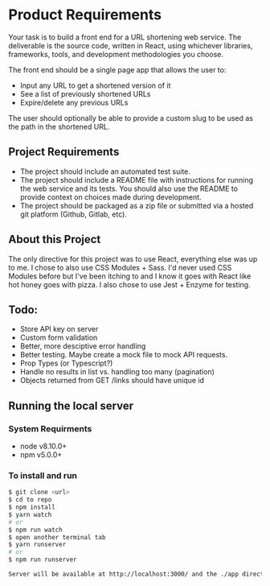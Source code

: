 # Product Requirements

Your task is to build a front end for a URL shortening web service. The deliverable is the source code, written in React, using whichever libraries, frameworks, tools, and development methodologies you choose.

The front end should be a single page app that allows the user to:

- Input any URL to get a shortened version of it
- See a list of previously shortened URLs
- Expire/delete any previous URLs

The user should optionally be able to provide a custom slug to be used as the path in the shortened URL.

## Project Requirements

* The project should include an automated test suite.
* The project should include a README file with instructions for running the web service and its tests. You should also use the README to provide context on choices made during development.
* The project should be packaged as a zip file or submitted via a hosted git platform (Github, Gitlab, etc).

## About this Project

The only directive for this project was to use React, everything else was up to me. I chose to also use CSS Modules + Sass. I'd never used CSS Modules before but I've been itching to and I know it goes with React like hot honey goes with pizza. I also chose to use Jest + Enzyme for testing.

## Todo:

* Store API key on server
* Custom form validation 
* Better, more desciptive error handling
* Better testing. Maybe create a mock file to mock API requests.
* Prop Types (or Typescript?)
* Handle no results in list vs. handling too many (pagination)
* Objects returned from GET /links should have unique id

## Running the local server

### System Requirments

* node v8.10.0+
* npm v5.0.0+

### To install and run

```sh
$ git clone <url>
$ cd to repo
$ npm install
$ yarn watch
# or 
$ npm run watch
$ open another terminal tab
$ yarn runserver
# or
$ npm run runserver

Server will be available at http://localhost:3000/ and the ./app directory will be mounted to '/'.
```

